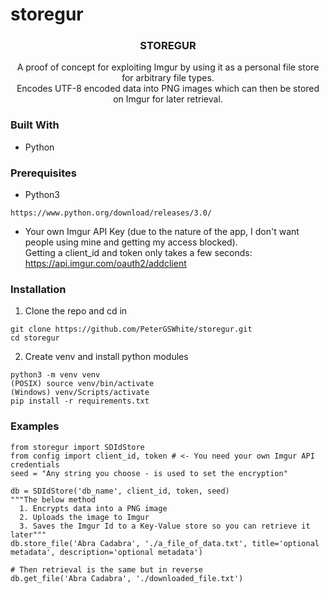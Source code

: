 # storegur

<h3 align="center">STOREGUR</h3>

  <p align="center">
    A proof of concept for exploiting Imgur by using it as a personal file store for arbitrary file types.<br/> Encodes UTF-8 encoded data into PNG images which can then be stored on Imgur for later retrieval.
    <br/>
  </p>

### Built With

* Python

### Prerequisites

* Python3
```
https://www.python.org/download/releases/3.0/
```
* Your own Imgur API Key (due to the nature of the app, I don't want people using mine and getting my access blocked).<br/>
Getting a client_id and token only takes a few seconds:
https://api.imgur.com/oauth2/addclient

### Installation

1. Clone the repo and cd in
```
git clone https://github.com/PeterGSWhite/storegur.git
cd storegur
```

2. Create venv and install python modules<br/>
```
python3 -m venv venv
(POSIX)	source venv/bin/activate
(Windows) venv/Scripts/activate
pip install -r requirements.txt
```

### Examples
```
from storegur import SDIdStore
from config import client_id, token # <- You need your own Imgur API credentials
seed = "Any string you choose - is used to set the encryption"

db = SDIdStore('db_name', client_id, token, seed)
"""The below method
  1. Encrypts data into a PNG image
  2. Uploads the image to Imgur
  3. Saves the Imgur Id to a Key-Value store so you can retrieve it later"""
db.store_file('Abra Cadabra', './a_file_of_data.txt', title='optional metadata', description='optional metadata')

# Then retrieval is the same but in reverse
db.get_file('Abra Cadabra', './downloaded_file.txt')
```
